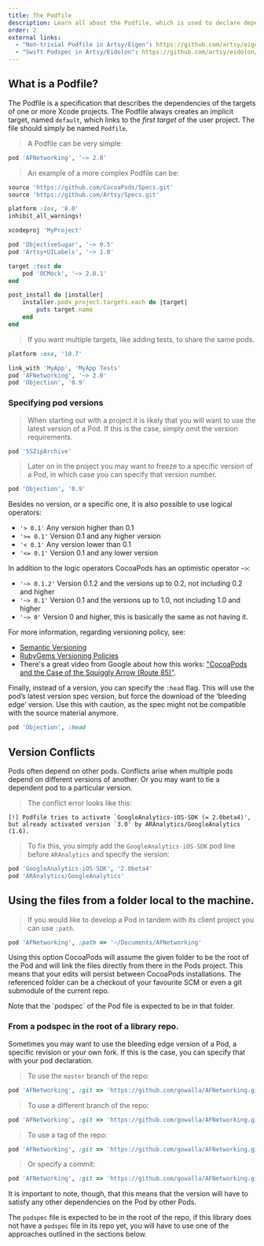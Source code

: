 ```yaml
---
title: The Podfile
description: Learn all about the Podfile, which is used to declare dependencies for your project.
order: 2
external links:
  - "Non-trivial Podfile in Artsy/Eigen": https://github.com/artsy/eigen/blob/8d9d6eb3328d45bb1b46dadc5ddc3008d2fe1fc9/Podfile
  - "Swift Podspec in Artsy/Eidolon": https://github.com/artsy/eidolon/blob/master/Podfile
---
```


## What is a Podfile?

 The Podfile is a specification that describes the dependencies of the
 targets of one or more Xcode projects. The Podfile always creates an
 implicit target, named `default`, which links to the _first target_ of the
 user project. The file should simply be named `Podfile`.

> A Podfile can be very simple:

```ruby
pod 'AFNetworking', '~> 2.0'
```

> An example of a more complex Podfile can be:

```ruby
source 'https://github.com/CocoaPods/Specs.git'
source 'https://github.com/Artsy/Specs.git'

platform :ios, '8.0'
inhibit_all_warnings!

xcodeproj 'MyProject'

pod 'ObjectiveSugar', '~> 0.5'
pod 'Artsy+UILabels', '~> 1.0'

target :test do
    pod 'OCMock', '~> 2.0.1'
end

post_install do |installer|
    installer.pods_project.targets.each do |target|
        puts target.name
    end
end
 ```

> If you want multiple targets, like adding tests, to share the same pods.

```ruby
platform :osx, '10.7'

link_with 'MyApp', 'MyApp Tests'
pod 'AFNetworking', '~> 2.0'
pod 'Objection', '0.9'
```

### Specifying pod versions

> When starting out with a project it is likely that you will want to use the latest version of a Pod. If this is the case, simply omit the version requirements.

```ruby
pod 'SSZipArchive'
```

> Later on in the project you may want to freeze to a specific version of a Pod, in which case you can specify that version number.

```ruby
pod 'Objection', '0.9'
```

Besides no version, or a specific one, it is also possible to use logical operators:

* `'> 0.1'`    Any version higher than 0.1
* `'>= 0.1'`   Version 0.1 and any higher version
* `'< 0.1'`    Any version lower than 0.1
* `'<= 0.1'`   Version 0.1 and any lower version

In addition to the logic operators CocoaPods has an optimistic operator `~>`:

* `'~> 0.1.2'` Version 0.1.2 and the versions up to 0.2, not including 0.2 and higher
* `'~> 0.1'` Version 0.1 and the versions up to 1.0, not including 1.0 and higher
* `'~> 0'` Version 0 and higher, this is basically the same as not having it.

For more information, regarding versioning policy, see:

* [Semantic Versioning](http://semver.org)
* [RubyGems Versioning Policies](http://guides.rubygems.org/patterns/#semantic-versioning)
* There's a great video from Google about how this works: ["CocoaPods and the Case of the Squiggly Arrow (Route 85)"](https://www.youtube.com/watch?v=x4ARXyovvPc).

Finally, instead of a version, you can specify the `:head` flag. This
will use the pod’s latest version spec version, but force the download
of the ‘bleeding edge’ version. Use this with caution, as the spec
might not be compatible with the source material anymore.

```ruby
pod 'Objection', :head
```

## Version Conflicts

Pods often depend on other pods. Conflicts arise when multiple pods depend on different versions of another. Or you may want to tie a dependent pod to a particular version.

> The conflict error looks like this:

```shell
[!] Podfile tries to activate `GoogleAnalytics-iOS-SDK (= 2.0beta4)', but already activated version `3.0' by ARAnalytics/GoogleAnalytics (1.6).
```

> To fix this, you simply add the `GoogleAnalytics-iOS-SDK` pod line before `ARAnalytics` and specify the version:

```ruby
pod 'GoogleAnalytics-iOS-SDK', '2.0beta4'
pod 'ARAnalytics/GoogleAnalytics'
```

## Using the files from a folder local to the machine.

> If you would like to develop a Pod in tandem with its client
project you can use `:path`.

```ruby
pod 'AFNetworking', :path => '~/Documents/AFNetworking'
```

Using this option CocoaPods will assume the given folder to be the
root of the Pod and will link the files directly from there in the
Pods project. This means that your edits will persist between CocoaPods
installations. The referenced folder can be a checkout of your favourite SCM or
even a git submodule of the current repo.  

<aside>Note that the `podspec` of the Pod file is expected to be in that folder.</aside>

### From a podspec in the root of a library repo.

Sometimes you may want to use the bleeding edge version of a Pod, a
specific revision or your own fork. If this is the case, you can specify that with your
pod declaration.

> To use the `master` branch of the repo:

```ruby
pod 'AFNetworking', :git => 'https://github.com/gowalla/AFNetworking.git'
````

> To use a different branch of the repo:

```ruby
pod 'AFNetworking', :git => 'https://github.com/gowalla/AFNetworking.git', :branch => 'dev'
```

> To use a tag of the repo:

```ruby
pod 'AFNetworking', :git => 'https://github.com/gowalla/AFNetworking.git', :tag => '0.7.0'
```

> Or specify a commit:

```ruby
pod 'AFNetworking', :git => 'https://github.com/gowalla/AFNetworking.git', :commit => '082f8319af'
```

It is important to note, though, that this means that the version will
have to satisfy any other dependencies on the Pod by other Pods.

The `podspec` file is expected to be in the root of the repo, if this
library does not have a `podspec` file in its repo yet, you will have
to use one of the approaches outlined in the sections below.
